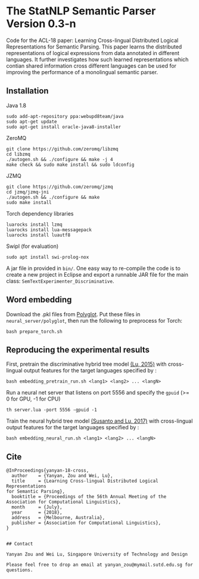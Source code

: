 # The StatNLP Semantic Parser Version 0.3-n

Code for the ACL-18 paper: Learning Cross-lingual Distributed Logical Representations for Semantic Parsing. This paper learns the distributed representations of logical expressions from data annotated in different languages. It further investigates how such learned representations which contian shared information cross different languages can be used for improving the performance of a monolingual semantic parser.

## Installation

Java 1.8

```
sudo add-apt-repository ppa:webupd8team/java
sudo apt-get update
sudo apt-get install oracle-java8-installer
```

ZeroMQ

```
git clone https://github.com/zeromq/libzmq
cd libzmq
./autogen.sh && ./configure && make -j 4
make check && sudo make install && sudo ldconfig
```

JZMQ

```
git clone https://github.com/zeromq/jzmq
cd jzmq/jzmq-jni
./autogen.sh && ./configure && make
sudo make install
```

Torch dependency libraries

```
luarocks install lzmq
luarocks install lua-messagepack
luarocks install luautf8
```

Swipl (for evaluation)

```
sudo apt install swi-prolog-nox
```

A jar file in provided in `bin/`. One easy way to re-compile the code is to create a new project in Eclipse and export a runnable JAR file for the main class: `SemTextExperimenter_Discriminative`.

## Word embedding

Download the .pkl files from [Polyglot]( https://sites.google.com/site/rmyeid/projects/polyglot#TOC-Download-the-Embeddings). Put these files in `neural_server/polyglot`, then run the following to preprocess for Torch:

```
bash prepare_torch.sh
```
## Reproducing the experimental results

First, pretrain the discriminative hybrid tree model [(Lu, 2015)](http://www.statnlp.org/paper/constrained-semantic-forests-for-improved-discriminative-semantic-parsing.html) with cross-lingual output features for the target languages specified by <langN>:

```
bash embedding_pretrain_run.sh <lang1> <lang2> ... <langN>
```

Run a neural net server that listens on port 5556 and specify the `gpuid` (>= 0 for GPU, -1 for CPU)

```
th server.lua -port 5556 -gpuid -1
```

Train the neural hybrid tree model [(Susanto and Lu, 2017)](http://www.statnlp.org/paper/semantic-parsing-with-neural-hybrid-trees.html) with cross-lingual output features for the target languages specified by <langN>:

```
bash embedding_neural_run.sh <lang1> <lang2> ... <langN>
```


## Cite 
```
@InProceedings{yanyan-18-cross,
  author    = {Yanyan, Zou and Wei, Lu},
  title     = {Learning Cross-lingual Distributed Logical Representations
for Semantic Parsing},
  booktitle = {Proceedings of the 56th Annual Meeting of the Association for Computational Linguistics},
  month     = {July},
  year      = {2018},
  address   = {Melbourne, Australia},
  publisher = {Association for Computational Linguistics},
}
```
```

## Contact

Yanyan Zou and Wei Lu, Singapore University of Technology and Design

Please feel free to drop an email at yanyan_zou@mymail.sutd.edu.sg for questions.
